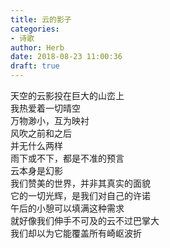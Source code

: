 ```yaml
---  
title: 云的影子  
categories:  
- 诗歌  
author: Herb  
date: 2018-08-23 11:00:36  
draft: true
---  
```

天空的云影投在巨大的山峦上  
我热爱着一切晴空  
万物渺小，互为映衬    
风吹之前和之后  
并无什么两样  
雨下或不下，都是不准的预言  
云本身是幻影    
我们赞美的世界，并非其真实的面貌  
它的一切光辉，是我们对自己的许诺  
午后的小憩可以填满这种需求  
就好像我们伸手不可及的云不过巴掌大  
我们却以为它能覆盖所有崎岖波折